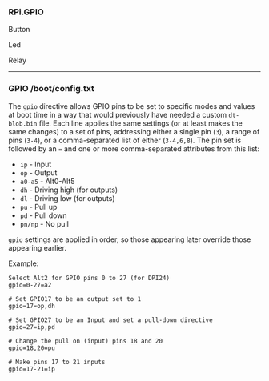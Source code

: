 ### RPi.GPIO 

Button

Led

Relay

---


### GPIO /boot/config.txt

The `gpio` directive allows GPIO pins to be set to specific modes and values at boot time in a way that would previously have needed a custom `dt-blob.bin` file. Each line applies the same settings (or at least makes the same changes) to a set of pins, addressing either a single pin (`3`), a range of pins (`3-4`), or a comma-separated list of either (`3-4,6,8`). The pin set is followed by an `=` and one or more comma-separated attributes from this list:

* `ip` - Input
* `op` - Output
* `a0-a5` - Alt0-Alt5
* `dh` - Driving high (for outputs)
* `dl` - Driving low (for outputs)
* `pu` - Pull up
* `pd` - Pull down
* `pn/np` - No pull

`gpio` settings are applied in order, so those appearing later override those appearing earlier.

Example:
```
Select Alt2 for GPIO pins 0 to 27 (for DPI24)
gpio=0-27=a2

# Set GPIO17 to be an output set to 1
gpio=17=op,dh

# Set GPIO27 to be an Input and set a pull-down directive
gpio=27=ip,pd

# Change the pull on (input) pins 18 and 20
gpio=18,20=pu

# Make pins 17 to 21 inputs
gpio=17-21=ip
```

